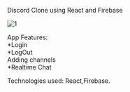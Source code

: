 Discord Clone using React and Firebase


![1](https://user-images.githubusercontent.com/23708468/113265984-67183700-92dd-11eb-9a98-a6b06039b918.png)


App Features:<br>
  *Login<br>
  *LogOut<br>
  Adding channels<br>
  *Realtime Chat<br>


 
Technologies used: React,Firebase.
